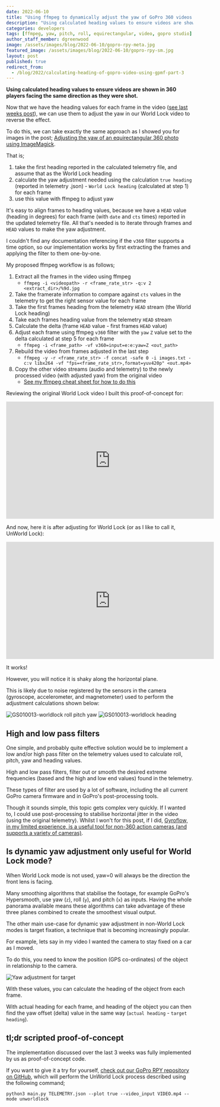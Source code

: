 ```yaml
---
date: 2022-06-10
title: "Using ffmpeg to dynamically adjust the yaw of GoPro 360 videos (Part 3)"
description: "Using calculated heading values to ensure videos are shown in 360 players facing the same direction as they were shot."
categories: developers
tags: [ffmpeg, yaw, pitch, roll, equirectangular, video, gopro studio]
author_staff_member: dgreenwood
image: /assets/images/blog/2022-06-10/gopro-rpy-meta.jpg
featured_image: /assets/images/blog/2022-06-10/gopro-rpy-sm.jpg
layout: post
published: true
redirect_from:
  - /blog/2022/calculating-heading-of-gopro-video-using-gpmf-part-3
---
```


**Using calculated heading values to ensure videos are shown in 360 players facing the same direction as they were shot.**

Now that we have the heading values for each frame in the video ([see last weeks post](/blog/calculating-heading-of-gopro-video-using-gpmf-part-2)), we can use them to adjust the yaw in our World Lock video to reverse the effect.

To do this, we can take exactly the same approach as I showed you for images in the post; [Adjusting the yaw of an equirectangular 360 photo using ImageMagick](/blog/adjusting-yaw-equirectangular-images).

That is;

1. take the first heading reported in the calculated telemetry file, and assume that as the World Lock heading
2. calculate the yaw adjustment needed using the calculation `true heading` (reported in telemetry .json) - `World Lock heading` (calculated at step 1) for each frame
3. use this value with ffmpeg to adjust yaw

It's easy to align frames to heading values, because we have a `HEAD` value (heading in degrees) for each frame (with `date` and `cts` times) reported in the updated telemetry file. All that's needed is to iterate through frames and `HEAD` values to make the yaw adjustment.

I couldn't find any documentation referencing if the `v360` filter supports a time option, so our implementation works by first extracting the frames and applying the filter to them one-by-one.

My proposed ffmpeg workflow is as follows;

1. Extract all the frames in the video using ffmpeg
	* `ffmpeg -i <videopath> -r <frame_rate_str> -q:v 2 <extract_dir>/%9d.jpg`
2. Take the framerate information to compare against `cts` values in the telemetry to get the right sensor value for each frame
3. Take the first frames heading from the telemetry `HEAD` stream (the World Lock heading)
4. Take each frames heading value from the telemetry `HEAD` stream
5. Calculate the delta (frame `HEAD` value - first frames `HEAD` value)
6. Adjust each frame using ffmpeg `v360` filter with the `yaw` `Z` value set to the delta calculated at step 5 for each frame
	* `ffmpeg -i <frame_path> -vf v360=input=e:e:yaw=Z <out_path>`
7. Rebuild the video from frames adjusted in the last step
	* `ffmpeg -y -r <frame_rate_str> -f concat -safe 0 -i images.txt -c:v libx264 -vf "fps=<frame_rate_str>,format=yuv420p" <out.mp4>`
7. Copy the other video streams (audio and telemetry) to the newly processed video (with adjusted yaw) from the original video
	* [See my ffmpeg cheat sheet for how to do this](/blog/ffmpeg-video-to-frame-cheat-sheet)

Reviewing the original World Lock video I built this proof-of-concept for:

<iframe width="560" height="315" src="https://www.youtube-nocookie.com/embed/3Hces_LyGZU" title="YouTube video player" frameborder="0" allow="accelerometer; autoplay; clipboard-write; encrypted-media; gyroscope; picture-in-picture" allowfullscreen></iframe>

And now, here it is after adjusting for World Lock (or as I like to call it, UnWorld Lock):

<iframe width="560" height="315" src="https://www.youtube-nocookie.com/embed/nCFRQ0pFDNc" title="YouTube video player" frameborder="0" allow="accelerometer; autoplay; clipboard-write; encrypted-media; gyroscope; picture-in-picture" allowfullscreen></iframe>

It works!

However, you will notice it is shaky along the horizontal plane.

This is likely due to noise registered by the sensors in the camera (gyroscope, accelerometer, and magnetometer) used to perform the adjustment calculations shown below:

<img class="img-fluid" src="/assets/images/blog/2022-06-10/GS010013-worldlock-RPY.png" alt="GS010013-worldlock roll pitch yaw" title="GS010013-worldlock roll pitch yaw" />

<img class="img-fluid" src="/assets/images/blog/2022-06-10/GS010013-worldlock-heading.png" alt="GS010013-worldlock heading" title="GS010013-worldlock heading" />

## High and low pass filters

One simple, and probably quite effective solution would be to implement a low and/or high pass filter on the telemetry values used to calculate roll, pitch, yaw and heading values.

High and low pass filters, filter out or smooth the desired extreme frequencies (based and the high and low end values) found in the telemetry.

These types of filter are used by a lot of software, including the all current GoPro camera firmware and in GoPro's post-processing tools.

Though it sounds simple, this topic gets complex very quickly. If I wanted to, I could use post-processing to stabilise horizontal jitter in the video (using the original telemetry). Whilst I won't for this post, if I did, [Gyroflow, in my limited experience, is a useful tool for non-360 action cameras (and supports a variety of cameras)](https://gyroflow.xyz/).

## Is dynamic yaw adjustment only useful for World Lock mode?

When World Lock mode is not used, yaw=0 will always be the direction the front lens is facing. 

Many smoothing algorithms that stabilise the footage, for example GoPro's Hypersmooth, use yaw (`z`), roll (`y`), and pitch (`x`) as inputs. Having the whole panorama available means these algorithms can take advantage of these three planes combined to create the smoothest visual output.

The other main use-case for dynamic yaw adjustment in non-World Lock modes is target fixation, a technique that is becoming increasingly popular.

For example, lets say in my video I wanted the camera to stay fixed on a car as I moved.

To do this, you need to know the position (GPS co-ordinates) of the object in relationship to the camera.

<img class="img-fluid" src="/assets/images/blog/2022-06-10/yaw-adjustment-target.jpg" alt="Yaw adjustment for target" title="Yaw adjustment for target" />

With these values, you can calculate the heading of the object from each frame.

With actual heading for each frame, and heading of the object you can then find the yaw offset (delta) value in the same way (`actual heading` - `target heading`).

## tl;dr scripted proof-of-concept

The implementation discussed over the last 3 weeks was fully implemented by us as proof-of-concept code.

If you want to give it a try for yourself, [check out our GoPro RPY repository on GitHub](https://github.com/trek-view/gopro-rpy/), which will perform the UnWorld Lock process described using the following command;

```shell
python3 main.py TELEMETRY.json --plot true --video_input VIDEO.mp4 --mode unworldlock
```